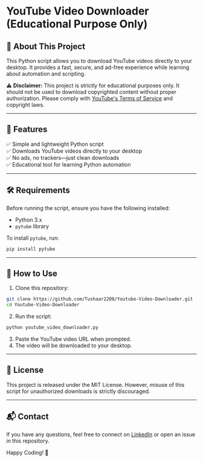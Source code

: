 # YouTube Video Downloader (Educational Purpose Only)

## 🚀 About This Project
This Python script allows you to download YouTube videos directly to your desktop. It provides a fast, secure, and ad-free experience while learning about automation and scripting.

⚠️ **Disclaimer:** This project is strictly for educational purposes only. It should not be used to download copyrighted content without proper authorization. Please comply with [YouTube's Terms of Service](https://www.youtube.com/t/terms) and copyright laws.

---

## 📌 Features
✅ Simple and lightweight Python script  
✅ Downloads YouTube videos directly to your desktop  
✅ No ads, no trackers—just clean downloads  
✅ Educational tool for learning Python automation  

---

## 🛠️ Requirements
Before running the script, ensure you have the following installed:
- Python 3.x
- `pytube` library

To install `pytube`, run:
```bash
pip install pytube
```

---

## 🔧 How to Use
1. Clone this repository:
```bash
git clone https://github.com/Tushaar2208/Youtube-Video-Downloader.git
cd Youtube-Video-Downloader
```
2. Run the script:
```bash
python youtube_video_downloader.py
```
3. Paste the YouTube video URL when prompted.
4. The video will be downloaded to your desktop.

---

## 📜 License
This project is released under the MIT License. However, misuse of this script for unauthorized downloads is strictly discouraged.

---

## 📬 Contact
If you have any questions, feel free to connect on [LinkedIn](https://www.linkedin.com/in/tushaarkapil/) or open an issue in this repository.

Happy Coding! 🎯

